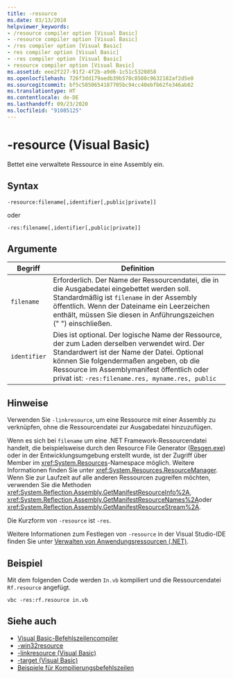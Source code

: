 ```yaml
---
title: -resource
ms.date: 03/13/2018
helpviewer_keywords:
- /resource compiler option [Visual Basic]
- -resource compiler option [Visual Basic]
- /res compiler option [Visual Basic]
- res compiler option [Visual Basic]
- -res compiler option [Visual Basic]
- resource compiler option [Visual Basic]
ms.assetid: eee2f227-91f2-4f2b-a9d6-1c51c5320858
ms.openlocfilehash: 726f3dd179aedb39b578c8580c9632182af2d5e0
ms.sourcegitcommit: bf5c5850654187705bc94cc40ebfb62fe346ab02
ms.translationtype: HT
ms.contentlocale: de-DE
ms.lasthandoff: 09/23/2020
ms.locfileid: "91085125"
---
```

# <a name="-resource-visual-basic"></a>-resource (Visual Basic)

Bettet eine verwaltete Ressource in eine Assembly ein.  
  
## <a name="syntax"></a>Syntax  
  
```console  
-resource:filename[,identifier[,public|private]]  
```

oder  

```console
-res:filename[,identifier[,public|private]]  
```  
  
## <a name="arguments"></a>Argumente  
  
|Begriff|Definition|  
|---|---|  
|`filename`|Erforderlich. Der Name der Ressourcendatei, die in die Ausgabedatei eingebettet werden soll. Standardmäßig ist `filename` in der Assembly öffentlich. Wenn der Dateiname ein Leerzeichen enthält, müssen Sie diesen in Anführungszeichen (" ") einschließen.|  
|`identifier`|Dies ist optional. Der logische Name der Ressource, der zum Laden derselben verwendet wird. Der Standardwert ist der Name der Datei. Optional können Sie folgendermaßen angeben, ob die Ressource im Assemblymanifest öffentlich oder privat ist: `-res:filename.res, myname.res, public`|  
  
## <a name="remarks"></a>Hinweise  

 Verwenden Sie `-linkresource`, um eine Ressource mit einer Assembly zu verknüpfen, ohne die Ressourcendatei zur Ausgabedatei hinzuzufügen.  
  
 Wenn es sich bei `filename` um eine .NET Framework-Ressourcendatei handelt, die beispielsweise durch den Resource File Generator ([Resgen.exe](../../../framework/tools/resgen-exe-resource-file-generator.md)) oder in der Entwicklungsumgebung erstellt wurde, ist der Zugriff über Member im <xref:System.Resources>-Namespace möglich. Weitere Informationen finden Sie unter <xref:System.Resources.ResourceManager>. Wenn Sie zur Laufzeit auf alle anderen Ressourcen zugreifen möchten, verwenden Sie die Methoden <xref:System.Reflection.Assembly.GetManifestResourceInfo%2A>, <xref:System.Reflection.Assembly.GetManifestResourceNames%2A>oder <xref:System.Reflection.Assembly.GetManifestResourceStream%2A>.  
  
 Die Kurzform von `-resource` ist `-res`.  
  
 Weitere Informationen zum Festlegen von `-resource` in der Visual Studio-IDE finden Sie unter [Verwalten von Anwendungsressourcen (.NET)](/visualstudio/ide/managing-application-resources-dotnet).  
  
## <a name="example"></a>Beispiel  

 Mit dem folgenden Code werden `In.vb` kompiliert und die Ressourcendatei `Rf.resource` angefügt.  
  
```console
vbc -res:rf.resource in.vb  
```  
  
## <a name="see-also"></a>Siehe auch

- [Visual Basic-Befehlszeilencompiler](index.md)
- [-win32resource](win32resource.md)
- [-linkresource (Visual Basic)](linkresource.md)
- [-target (Visual Basic)](target.md)
- [Beispiele für Kompilierungsbefehlszeilen](sample-compilation-command-lines.md)
